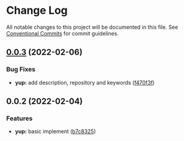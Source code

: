 # Change Log

All notable changes to this project will be documented in this file.
See [Conventional Commits](https://conventionalcommits.org) for commit guidelines.

## [0.0.3](https://github.com/Jay0328/varm/compare/v0.0.2...v0.0.3) (2022-02-06)

### Bug Fixes

- **yup:** add description, repository and keywords ([f470f3f](https://github.com/Jay0328/varm/commit/f470f3fdf6841817ffa8e520b414f972288501ae))

## 0.0.2 (2022-02-04)

### Features

- **yup:** basic implement ([b7c8325](https://github.com/Jay0328/varm/commit/b7c832538c7d2db1c76ce6da96aa75cfd2058545))

